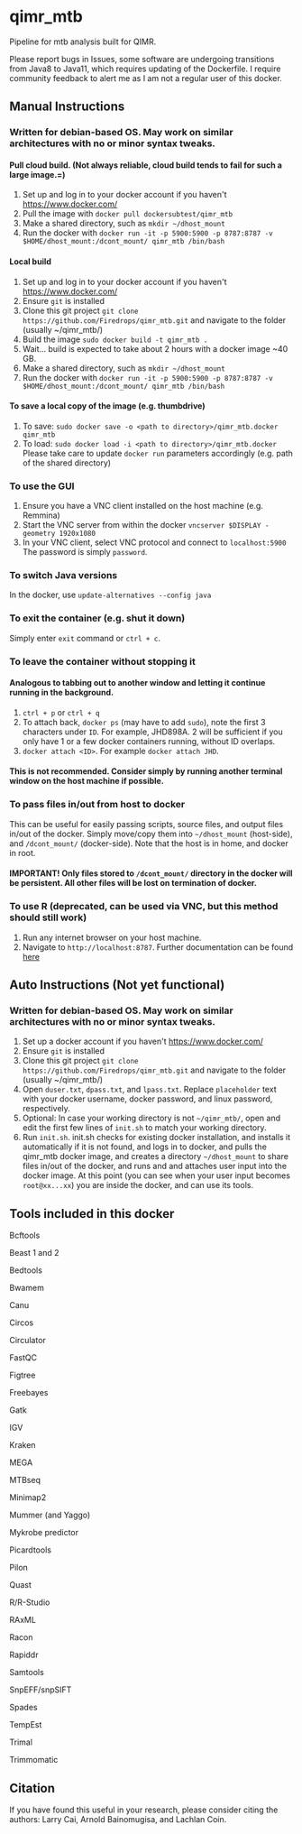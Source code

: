 # qimr_mtb
Pipeline for mtb analysis built for QIMR.

Please report bugs in Issues, some software are undergoing transitions from Java8 to Java11, which requires updating of the Dockerfile. I require community feedback to alert me as I am not a regular user of this docker.

## Manual Instructions
### Written for debian-based OS. May work on similar architectures with no or minor syntax tweaks.
#### Pull cloud build. (Not always reliable, cloud build tends to fail for such a large image.=)
1. Set up and log in to your docker account if you haven't https://www.docker.com/
2. Pull the image with `docker pull dockersubtest/qimr_mtb`
3. Make a shared directory, such as `mkdir ~/dhost_mount`
4. Run the docker with `docker run -it -p 5900:5900 -p 8787:8787 -v $HOME/dhost_mount:/dcont_mount/ qimr_mtb /bin/bash`

#### Local build
1. Set up and log in to your docker account if you haven't https://www.docker.com/
2. Ensure `git` is installed
3. Clone this git project `git clone https://github.com/Firedrops/qimr_mtb.git` and navigate to the folder (usually ~/qimr_mtb/)
4. Build the image `sudo docker build -t qimr_mtb .`
5. Wait... build is expected to take about 2 hours with a docker image ~40 GB.
6. Make a shared directory, such as `mkdir ~/dhost_mount`
7. Run the docker with `docker run -it -p 5900:5900 -p 8787:8787 -v $HOME/dhost_mount:/dcont_mount/ qimr_mtb /bin/bash`

#### To save a local copy of the image (e.g. thumbdrive)
1. To save: `sudo docker save -o <path to directory>/qimr_mtb.docker qimr_mtb`
2. To load: `sudo docker load -i <path to directory>/qimr_mtb.docker`
Please take care to update `docker run` parameters accordingly (e.g. path of the shared directory)

### To use the GUI
1. Ensure you have a VNC client installed on the host machine (e.g. Remmina)
2. Start the VNC server from within the docker `vncserver $DISPLAY -geometry 1920x1080`
3. In your VNC client, select VNC protocol and connect to `localhost:5900` The password is simply `password`.

### To switch Java versions
In the docker, use `update-alternatives --config java`

### To exit the container (e.g. shut it down)
Simply enter `exit` command or `ctrl + c`.

### To leave the container without stopping it
#### Analogous to tabbing out to another window and letting it continue running in the background.
1. `ctrl + p` or `ctrl + q`
2. To attach back, `docker ps` (may have to add `sudo`), note the first 3 characters under `ID`. For example, JHD898A. 2 will be sufficient if you only have 1 or a few docker containers running, without ID overlaps.
3. `docker attach <ID>`. For example `docker attach JHD`.
#### This is not recommended. Consider simply by running another terminal window on the host machine if possible.

### To pass files in/out from host to docker
This can be useful for easily passing scripts, source files, and output files in/out of the docker.
Simply move/copy them into `~/dhost_mount` (host-side), and `/dcont_mount/` (docker-side). Note that the host is in home, and docker in root.
#### IMPORTANT! Only files stored to `/dcont_mount/` directory in the docker will be persistent. All other files will be lost on termination of docker.

### To use R (deprecated, can be used via VNC, but this method should still work)
1. Run any internet browser on your host machine.
2. Navigate to `http://localhost:8787`.
Further documentation can be found [here](https://ropenscilabs.github.io/r-docker-tutorial/02-Launching-Docker.html)

## Auto Instructions (Not yet functional)
### Written for debian-based OS. May work on similar architectures with no or minor syntax tweaks.
1. Set up a docker account if you haven't https://www.docker.com/
2. Ensure `git` is installed
3. Clone this git project `git clone https://github.com/Firedrops/qimr_mtb.git` and navigate to the folder (usually ~/qimr_mtb/)
4. Open `duser.txt`, `dpass.txt`, and `lpass.txt`. Replace `placeholder` text with your docker username, docker password, and linux password, respectively.
5. Optional: In case your working directory is not `~/qimr_mtb/`, open and edit the first few lines of `init.sh` to match your working directory.
6. Run `init.sh`.
  init.sh checks for existing docker installation, and installs it automatically if it is not found, and
    logs in to docker, and
      pulls the qimr_mtb docker image, and
        creates a directory `~/dhost_mount` to share files in/out of the docker, and
          runs and and attaches user input into the docker image.
  At this point (you can see when your user input becomes `root@xx...xx`) you are inside the docker, and can use its tools.

## Tools included in this docker
Bcftools

Beast 1 and 2

Bedtools

Bwamem 

Canu 

Circos

Circulator

FastQC

Figtree

Freebayes

Gatk

IGV

Kraken

MEGA

MTBseq

Minimap2

Mummer (and Yaggo)

Mykrobe predictor

Picardtools

Pilon

Quast

R/R-Studio

RAxML

Racon

Rapiddr

Samtools

SnpEFF/snpSIFT

Spades

TempEst

Trimal

Trimmomatic

## Citation
If you have found this useful in your research, please consider citing the authors: Larry Cai, Arnold Bainomugisa, and Lachlan Coin.
